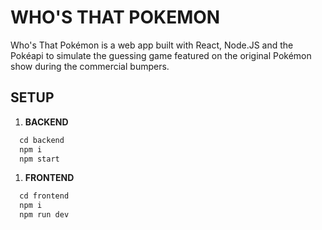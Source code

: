 # WHO'S THAT POKEMON

Who's That Pokémon is a web app built with React, Node.JS and the Pokéapi to simulate the guessing game featured on the original Pokémon show during the commercial bumpers.

## SETUP

1. **BACKEND**

  ```js
    cd backend
    npm i
    npm start
  ```

1. **FRONTEND**

  ```js
    cd frontend
    npm i
    npm run dev
  ```

